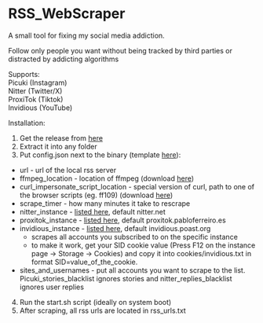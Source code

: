# RSS_WebScraper
A small tool for fixing my social media addiction.

Follow only people you want without being tracked by third parties or distracted by addicting algorithms

Supports:\
Picuki (Instagram)\
Nitter (Twitter/X)\
ProxiTok (Tiktok)\
Invidious (YouTube)

Installation:
1. Get the release from [here](https://github.com/dlabaja/RSS_WebScraper/releases/latest)
2. Extract it into any folder
3. Put config.json next to the binary (template [here](https://gist.github.com/dlabaja/79db7b135132c5707167a45afa2ab3ab)):
- url - url of the local rss server
- ffmpeg_location - location of ffmpeg (download [here](https://ffmpeg.org/))
- curl_impersonate_script_location - special version of curl, path to one of the browser scripts (eg. ff109) (download [here](https://github.com/lwthiker/curl-impersonate))
- scrape_timer - how many minutes it take to rescrape
- nitter_instance - [listed here](https://github.com/zedeus/nitter/wiki/Instances), default nitter.net
- proxitok_instance - [listed here](https://github.com/pablouser1/ProxiTok/wiki/Public-instances), default proxitok.pabloferreiro.es
- invidious_instance - [listed here](https://docs.invidious.io/instances), default invidious.poast.org
  - scrapes all accounts you subscribed to on the specific instance
  - to make it work, get your SID cookie value (Press F12 on the instance page -> Storage -> Cookies) and copy it into cookies/invidious.txt in format SID=value_of_the_cookie.
- sites_and_usernames - put all accounts you want to scrape to the list. Picuki_stories_blacklist ignores stories and nitter_replies_blacklist ignores user replies
4. Run the start.sh script (ideally on system boot)
5. After scraping, all rss urls are located in rss_urls.txt
